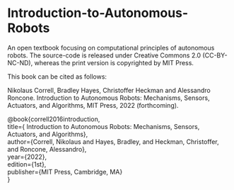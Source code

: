 Introduction-to-Autonomous-Robots
=================================

An open textbook focusing on computational principles of autonomous robots. The source-code is released under Creative Commons 2.0 (CC-BY-NC-ND), whereas the print version is copyrighted by MIT Press. 

This book can be cited as follows:

Nikolaus Correll, Bradley Hayes, Christoffer Heckman and Alessandro Roncone. Introduction to Autonomous Robots: Mechanisms,
Sensors, Actuators, and Algorithms, MIT Press, 2022 (forthcoming). 

@book{correll2016introduction,<br>
  title={ Introduction to Autonomous Robots: Mechanisms,
Sensors, Actuators, and Algorithms},<br>
  author={Correll, Nikolaus and Hayes, Bradley, and Heckman, Christoffer, and Roncone, Alessandro},<br>
  year={2022},<br>
  edition={1st},<br>
  publisher={MIT Press, Cambridge, MA}<br>
}<br>
